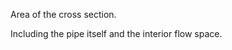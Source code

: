 Area of the cross section.


<!-- comment -->


Including the pipe itself and the interior flow space.
